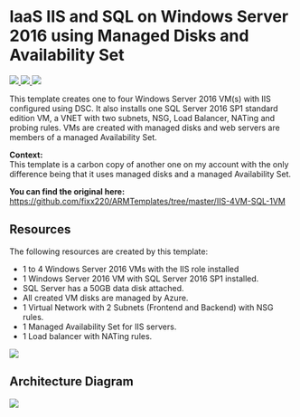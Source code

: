# IaaS IIS and SQL on Windows Server 2016 using Managed Disks and Availability Set

<a href="https://portal.azure.com/#create/Microsoft.Template/uri/https%3A%2F%2Fraw.githubusercontent.com%2Ffixx220%2FARMTemplates%2Fmaster%2FIISandSQL-ManDisksAndAS%2Fazuredeploy.json" target="_blank">
    <img src="http://azuredeploy.net/deploybutton.png" />
</a>
<a href="https://portal.azure.us/#create/Microsoft.Template/uri/https%3A%2F%2Fraw.githubusercontent.com%2Ffixx220%2FARMTemplates%2Fmaster%2FIISandSQL-ManDisksAndAS%2Fazuredeploy.json" target="_blank">
    <img src="http://azuredeploy.net/AzureGov.png" />
</a>
<a href="http://armviz.io/#/?load=https%3A%2F%2Fraw.githubusercontent.com%2Ffixx220%2FARMTemplates%2Fmaster%2FIISandSQL-ManDisksAndAS%2Fazuredeploy.json" target="_blank">
    <img src="http://armviz.io/visualizebutton.png"/>
</a>

This template creates one to four Windows Server 2016 VM(s) with IIS configured using DSC. It also installs one SQL Server 2016 SP1 standard edition VM, a VNET with two subnets, NSG, Load Balancer, NATing and probing rules.  VMs are created with managed disks and web servers are members of a managed Availability Set.

<b>Context:</b><br>
This template is a carbon copy of another one on my account with the only difference being that it uses managed disks and a managed Availability Set. 

<b>You can find the original here:</b>
<a href="https://github.com/fixx220/ARMTemplates/tree/master/IIS-4VM-SQL-1VM">
https://github.com/fixx220/ARMTemplates/tree/master/IIS-4VM-SQL-1VM
</a><br>

## Resources
The following resources are created by this template:
- 1 to 4 Windows Server 2016 VMs with the IIS role installed
- 1 Windows Server 2016 VM with SQL Server 2016 SP1 installed.
- SQL Server has a 50GB data disk attached.
- All created VM disks are managed by Azure.
- 1 Virtual Network with 2 Subnets (Frontend and Backend) with NSG rules.
- 1 Managed Availability Set for IIS servers.
- 1 Load balancer with NATing rules.


<img src="https://raw.githubusercontent.com/fixx220/ARMTemplates/master/IISandSQL-ManDisksandAS/images/resources.png" />


## Architecture Diagram
<img src="https://raw.githubusercontent.com/fixx220/ARMTemplates/master/IISandSQL-ManDisksandAS/images/architecture.png" />
